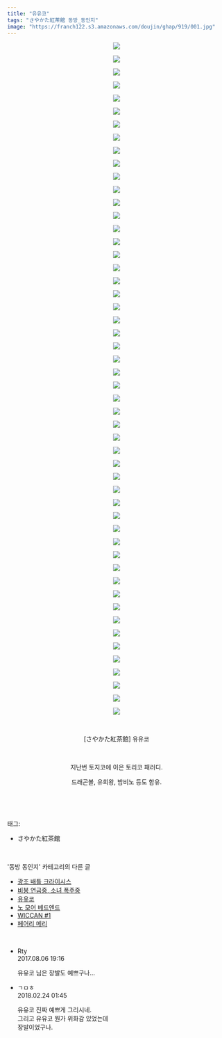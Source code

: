 ```yaml
---
title: "유유코"
tags: "さやかた紅茶館 동방_동인지"
image: "https://franch122.s3.amazonaws.com/doujin/ghap/919/001.jpg"
---
```

<div class="article">
<p style="text-align: center; clear: none; float: none;"><img src="{{ site.imgserver4 }}/ghap/919/001.jpg"/></p>
<p style="text-align: center; clear: none; float: none;"><img src="{{ site.imgserver4 }}/ghap/919/002.jpg"/></p>
<p style="text-align: center; clear: none; float: none;"><img src="{{ site.imgserver4 }}/ghap/919/003.jpg"/></p>
<p style="text-align: center; clear: none; float: none;"><img src="{{ site.imgserver4 }}/ghap/919/004.jpg"/></p>
<p style="text-align: center; clear: none; float: none;"><img src="{{ site.imgserver4 }}/ghap/919/005.jpg"/></p>
<p style="text-align: center; clear: none; float: none;"><img src="{{ site.imgserver4 }}/ghap/919/006.jpg"/></p>
<p style="text-align: center; clear: none; float: none;"><img src="{{ site.imgserver4 }}/ghap/919/007.jpg"/></p>
<p style="text-align: center; clear: none; float: none;"><img src="{{ site.imgserver4 }}/ghap/919/008.jpg"/></p>
<p style="text-align: center; clear: none; float: none;"><img src="{{ site.imgserver4 }}/ghap/919/009.jpg"/></p>
<p style="text-align: center; clear: none; float: none;"><img src="{{ site.imgserver4 }}/ghap/919/010.jpg"/></p>
<p style="text-align: center; clear: none; float: none;"><img src="{{ site.imgserver4 }}/ghap/919/011.jpg"/></p>
<p style="text-align: center; clear: none; float: none;"><img src="{{ site.imgserver4 }}/ghap/919/012.jpg"/></p>
<p style="text-align: center; clear: none; float: none;"><img src="{{ site.imgserver4 }}/ghap/919/013.jpg"/></p>
<p style="text-align: center; clear: none; float: none;"><img src="{{ site.imgserver4 }}/ghap/919/014.jpg"/></p>
<p style="text-align: center; clear: none; float: none;"><img src="{{ site.imgserver4 }}/ghap/919/015.jpg"/></p>
<p style="text-align: center; clear: none; float: none;"><img src="{{ site.imgserver4 }}/ghap/919/016.jpg"/></p>
<p style="text-align: center; clear: none; float: none;"><img src="{{ site.imgserver4 }}/ghap/919/017.jpg"/></p>
<p style="text-align: center; clear: none; float: none;"><img src="{{ site.imgserver4 }}/ghap/919/018.jpg"/></p>
<p style="text-align: center; clear: none; float: none;"><img src="{{ site.imgserver4 }}/ghap/919/019.jpg"/></p>
<p style="text-align: center; clear: none; float: none;"><img src="{{ site.imgserver4 }}/ghap/919/020.jpg"/></p>
<p style="text-align: center; clear: none; float: none;"><img src="{{ site.imgserver4 }}/ghap/919/021.jpg"/></p>
<p style="text-align: center; clear: none; float: none;"><img src="{{ site.imgserver4 }}/ghap/919/022.jpg"/></p>
<p style="text-align: center; clear: none; float: none;"><img src="{{ site.imgserver4 }}/ghap/919/023.jpg"/></p>
<p style="text-align: center; clear: none; float: none;"><img src="{{ site.imgserver4 }}/ghap/919/024.jpg"/></p>
<p style="text-align: center; clear: none; float: none;"><img src="{{ site.imgserver4 }}/ghap/919/025.jpg"/></p>
<p style="text-align: center; clear: none; float: none;"><img src="{{ site.imgserver4 }}/ghap/919/026.jpg"/></p>
<p style="text-align: center; clear: none; float: none;"><img src="{{ site.imgserver4 }}/ghap/919/027.jpg"/></p>
<p style="text-align: center; clear: none; float: none;"><img src="{{ site.imgserver4 }}/ghap/919/028.jpg"/></p>
<p style="text-align: center; clear: none; float: none;"><img src="{{ site.imgserver4 }}/ghap/919/029.jpg"/></p>
<p style="text-align: center; clear: none; float: none;"><img src="{{ site.imgserver4 }}/ghap/919/030.jpg"/></p>
<p style="text-align: center; clear: none; float: none;"><img src="{{ site.imgserver4 }}/ghap/919/031.jpg"/></p>
<p style="text-align: center; clear: none; float: none;"><img src="{{ site.imgserver4 }}/ghap/919/032.jpg"/></p>
<p style="text-align: center; clear: none; float: none;"><img src="{{ site.imgserver4 }}/ghap/919/033.jpg"/></p>
<p style="text-align: center; clear: none; float: none;"><img src="{{ site.imgserver4 }}/ghap/919/034.jpg"/></p>
<p style="text-align: center; clear: none; float: none;"><img src="{{ site.imgserver4 }}/ghap/919/035.jpg"/></p>
<p style="text-align: center; clear: none; float: none;"><img src="{{ site.imgserver4 }}/ghap/919/036.jpg"/></p>
<p style="text-align: center; clear: none; float: none;"><img src="{{ site.imgserver4 }}/ghap/919/037.jpg"/></p>
<p style="text-align: center; clear: none; float: none;"><img src="{{ site.imgserver4 }}/ghap/919/038.jpg"/></p>
<p style="text-align: center; clear: none; float: none;"><img src="{{ site.imgserver4 }}/ghap/919/039.jpg"/></p>
<p style="text-align: center; clear: none; float: none;"><img src="{{ site.imgserver4 }}/ghap/919/040.jpg"/></p>
<p style="text-align: center; clear: none; float: none;"><img src="{{ site.imgserver4 }}/ghap/919/041.jpg"/></p>
<p style="text-align: center; clear: none; float: none;"><img src="{{ site.imgserver4 }}/ghap/919/042.jpg"/></p>
<p style="text-align: center; clear: none; float: none;"><img src="{{ site.imgserver4 }}/ghap/919/043.jpg"/></p>
<p style="text-align: center; clear: none; float: none;"><img src="{{ site.imgserver4 }}/ghap/919/044.jpg"/></p>
<p style="text-align: center; clear: none; float: none;"><img src="{{ site.imgserver4 }}/ghap/919/045.jpg"/></p>
<p style="text-align: center; clear: none; float: none;"><img src="{{ site.imgserver4 }}/ghap/919/046.jpg"/></p>
<p style="text-align: center; clear: none; float: none;"><img src="{{ site.imgserver4 }}/ghap/919/047.jpg"/></p>
<p style="text-align: center; clear: none; float: none;"><img src="{{ site.imgserver4 }}/ghap/919/048.jpg"/></p>
<p style="text-align: center; clear: none; float: none;"><img src="{{ site.imgserver4 }}/ghap/919/049.jpg"/></p>
<p style="text-align: center; clear: none; float: none;"><img src="{{ site.imgserver4 }}/ghap/919/050.jpg"/></p>
<p style="text-align: center; clear: none; float: none;"><img src="{{ site.imgserver4 }}/ghap/919/051.jpg"/></p>
<p style="text-align: center; clear: none; float: none;"><img src="{{ site.imgserver4 }}/ghap/919/052.jpg"/></p>
<p style="text-align: center; clear: none; float: none;"><br/></p>
<p style="text-align: center; clear: none; float: none;">[さやかた紅茶館] 유유코</p>
<p style="text-align: center; clear: none; float: none;"><br/></p>
<p style="text-align: center; clear: none; float: none;">지난번 토지코에 이은 토리코 패러디.</p>
<p style="text-align: center; clear: none; float: none;">드래곤볼, 유희왕, 밤비노 등도 함유.</p>
<p><br/></p>
</div><br/>
<div class="tagTrail">
<p>태그: </p>
<ul>
<li>さやかた紅茶館</li>
</ul>
</div><br/>
<div class="another">
<p>'동방 동인지' 카테고리의 다른 글</p>
<ul>
<li><a href="/ghap_921">광조 배틀 크라이시스</a></li>
<li><a href="/ghap_920">비봉 연금중, 소녀 폭주중</a></li>
<li><a href="/ghap_919">유유코</a></li>
<li><a href="/ghap_918">노 모어 베드엔드</a></li>
<li><a href="/ghap_917">WICCAN #1</a></li>
<li><a href="/ghap_916">페어리 메리</a></li>
</ul>
</div><br/>
<div class="cb_module cb_fluid">
<div class="cb_wrt cb_profile">
<div class="comment">
<ul>
<li class="cb_thumb_off" id="comment15053202">
<div class="cb_comment_area">
<div class="cb_info_area">
<div class="cb_section">
<span class="cb_nick_name">Rty</span>
</div>
<div class="cb_section">
<span class="cb_date">2017.08.06 19:16 </span>
</div>
</div>
<div class="cb_dsc_comment">
<p class="cb_dsc">
											유유코 님은 장발도 예쁘구나...
										</p>
</div>
</div></li>
<li class="cb_thumb_off" id="comment15205525">
<div class="cb_comment_area">
<div class="cb_info_area">
<div class="cb_section">
<span class="cb_nick_name">ㄱㅁㅎ</span>
</div>
<div class="cb_section">
<span class="cb_date">2018.02.24 01:45 </span>
</div>
</div>
<div class="cb_dsc_comment">
<p class="cb_dsc">
											유유코 진짜 예쁘게 그리시네.<br/>
그리고 유유코 뭔가 위화감 있었는데<br/>
장발이었구나.
										</p>
</div>
</div></li>
</ul>
</div>
</div><!-- commentList close -->
</div><br/>
